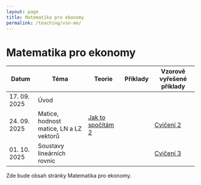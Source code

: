 ```yaml
---
layout: page
title: Matematika pro ekonomy
permalink: /teaching/vse-me/
---
```


# Matematika pro ekonomy

| Datum      | Téma | Teorie | Příklady | Vzorově vyřešené příklady |
|------------|------|--------|----------|---------------------------|
| 17. 09. 2025 | Úvod |         |          | |
| 24. 09. 2025 | Matice, hodnost matice, LN a LZ vektorů | [Jak to spočítám 2](/assets/files/jaktospocitam2.pdf) |          | [Cvičení 2](/assets/files/cviceni2.pdf) |
| 01. 10. 2025 | Soustavy lineárních rovnic |   |          | [Cvičení 3](/assets/files/cviceni3.pdf) |

Zde bude obsah stránky Matematika pro ekonomy.
